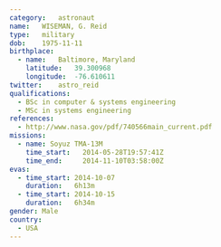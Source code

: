 ```yaml
---
category:	astronaut
name:	WISEMAN, G. Reid
type:	military
dob:	1975-11-11
birthplace:
  - name:	Baltimore, Maryland
    latitude:	39.300968
    longitude:	-76.610611
twitter:	astro_reid
qualifications:
  - BSc in computer & systems engineering
  - MSc in systems engineering
references:
  - http://www.nasa.gov/pdf/740566main_current.pdf
missions:
  - name: Soyuz TMA-13M
    time_start:   2014-05-28T19:57:41Z
    time_end:     2014-11-10T03:58:00Z
evas:
  - time_start: 2014-10-07
    duration:   6h13m
  - time_start: 2014-10-15
    duration:   6h34m
gender:	Male
country:
  - USA
---
```

